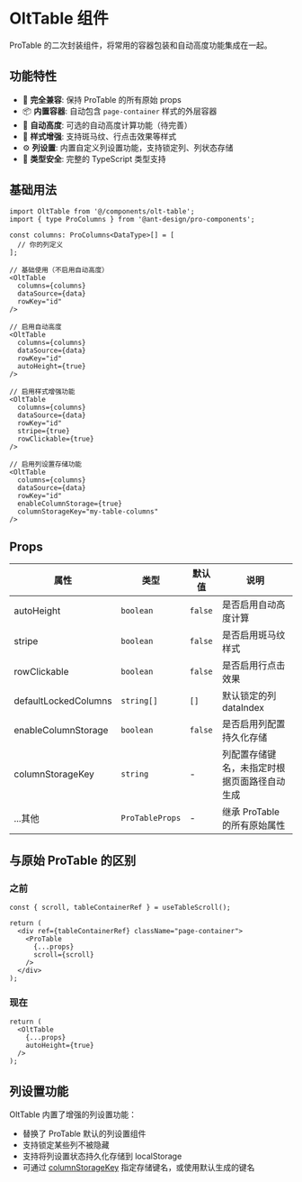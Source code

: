 # OltTable 组件

ProTable 的二次封装组件，将常用的容器包装和自动高度功能集成在一起。

## 功能特性

- 🔧 **完全兼容**: 保持 ProTable 的所有原始 props
- 📦 **内置容器**: 自动包含 `page-container` 样式的外层容器
- 📏 **自动高度**: 可选的自动高度计算功能（待完善）
- 🎨 **样式增强**: 支持斑马纹、行点击效果等样式
- ⚙️ **列设置**: 内置自定义列设置功能，支持锁定列、列状态存储
- 🎯 **类型安全**: 完整的 TypeScript 类型支持

## 基础用法

```tsx
import OltTable from '@/components/olt-table';
import { type ProColumns } from '@ant-design/pro-components';

const columns: ProColumns<DataType>[] = [
  // 你的列定义
];

// 基础使用（不启用自动高度）
<OltTable
  columns={columns}
  dataSource={data}
  rowKey="id"
/>

// 启用自动高度
<OltTable
  columns={columns}
  dataSource={data}
  rowKey="id"
  autoHeight={true}
/>

// 启用样式增强功能
<OltTable
  columns={columns}
  dataSource={data}
  rowKey="id"
  stripe={true}
  rowClickable={true}
/>

// 启用列设置存储功能
<OltTable
  columns={columns}
  dataSource={data}
  rowKey="id"
  enableColumnStorage={true}
  columnStorageKey="my-table-columns"
/>
```

## Props

| 属性 | 类型 | 默认值 | 说明 |
|------|------|--------|------|
| autoHeight | `boolean` | `false` | 是否启用自动高度计算 |
| stripe | `boolean` | `false` | 是否启用斑马纹样式 |
| rowClickable | `boolean` | `false` | 是否启用行点击效果 |
| defaultLockedColumns | `string[]` | `[]` | 默认锁定的列 dataIndex |
| enableColumnStorage | `boolean` | `false` | 是否启用列配置持久化存储 |
| columnStorageKey | `string` | - | 列配置存储键名，未指定时根据页面路径自动生成 |
| ...其他 | `ProTableProps` | - | 继承 ProTable 的所有原始属性 |

## 与原始 ProTable 的区别

### 之前
```tsx
const { scroll, tableContainerRef } = useTableScroll();

return (
  <div ref={tableContainerRef} className="page-container">
    <ProTable
      {...props}
      scroll={scroll}
    />
  </div>
);
```

### 现在
```tsx
return (
  <OltTable
    {...props}
    autoHeight={true}
  />
);
```

## 列设置功能

OltTable 内置了增强的列设置功能：

- 替换了 ProTable 默认的列设置组件
- 支持锁定某些列不被隐藏
- 支持将列设置状态持久化存储到 localStorage
- 可通过 [columnStorageKey](#props) 指定存储键名，或使用默认生成的键名